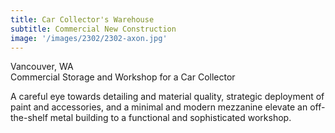 ```yaml
---
title: Car Collector's Warehouse
subtitle: Commercial New Construction
image: '/images/2302/2302-axon.jpg'
---
```


Vancouver, WA<br>
Commercial Storage and Workshop for a Car Collector

A careful eye towards detailing and material quality, strategic deployment of paint and accessories, and a minimal and modern mezzanine elevate an off-the-shelf metal building to a functional and sophisticated workshop. 